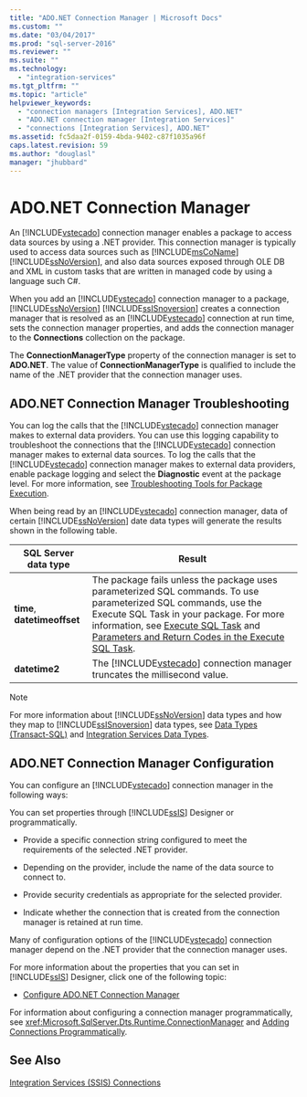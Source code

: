 ```yaml
---
title: "ADO.NET Connection Manager | Microsoft Docs"
ms.custom: ""
ms.date: "03/04/2017"
ms.prod: "sql-server-2016"
ms.reviewer: ""
ms.suite: ""
ms.technology: 
  - "integration-services"
ms.tgt_pltfrm: ""
ms.topic: "article"
helpviewer_keywords: 
  - "connection managers [Integration Services], ADO.NET"
  - "ADO.NET connection manager [Integration Services]"
  - "connections [Integration Services], ADO.NET"
ms.assetid: fc5daa2f-0159-4bda-9402-c87f1035a96f
caps.latest.revision: 59
ms.author: "douglasl"
manager: "jhubbard"
---
```

# ADO.NET Connection Manager
  An [!INCLUDE[vstecado](../../analysis-services/data-mining/includes/vstecado-md.md)] connection manager enables a package to access data sources by using a .NET provider. This connection manager is typically used to access data sources such as [!INCLUDE[msCoName](../../advanced-analytics/r-services/tutorials/includes/msconame-md.md)] [!INCLUDE[ssNoVersion](../../advanced-analytics/r-services/includes/ssnoversion-md.md)], and also data sources exposed through OLE DB and XML in custom tasks that are written in managed code by using a language such C#.  
  
 When you add an [!INCLUDE[vstecado](../../analysis-services/data-mining/includes/vstecado-md.md)] connection manager to a package, [!INCLUDE[ssNoVersion](../../advanced-analytics/r-services/includes/ssnoversion-md.md)] [!INCLUDE[ssISnoversion](../../advanced-analytics/r-services/includes/ssisnoversion-md.md)] creates a connection manager that is resolved as an [!INCLUDE[vstecado](../../analysis-services/data-mining/includes/vstecado-md.md)] connection at run time, sets the connection manager properties, and adds the connection manager to the **Connections** collection on the package.  
  
 The **ConnectionManagerType** property of the connection manager is set to **ADO.NET**. The value of **ConnectionManagerType** is qualified to include the name of the .NET provider that the connection manager uses.  
  
## ADO.NET Connection Manager Troubleshooting  
 You can log the calls that the [!INCLUDE[vstecado](../../analysis-services/data-mining/includes/vstecado-md.md)] connection manager makes to external data providers. You can use this logging capability to troubleshoot the connections that the [!INCLUDE[vstecado](../../analysis-services/data-mining/includes/vstecado-md.md)] connection manager makes to external data sources. To log the calls that the [!INCLUDE[vstecado](../../analysis-services/data-mining/includes/vstecado-md.md)] connection manager makes to external data providers, enable package logging and select the **Diagnostic** event at the package level. For more information, see [Troubleshooting Tools for Package Execution](../../integration-services/troubleshooting/troubleshooting-tools-for-package-execution.md).  
  
 When being read by an [!INCLUDE[vstecado](../../analysis-services/data-mining/includes/vstecado-md.md)] connection manager, data of certain [!INCLUDE[ssNoVersion](../../advanced-analytics/r-services/includes/ssnoversion-md.md)] date data types will generate the results shown in the following table.  
  
|SQL Server data type|Result|  
|--------------------------|------------|  
|**time**, **datetimeoffset**|The package fails unless the package uses parameterized SQL commands. To use parameterized SQL commands, use the Execute SQL Task in your package. For more information, see [Execute SQL Task](../../integration-services/control-flow/execute-sql-task.md) and [Parameters and Return Codes in the Execute SQL Task](http://msdn.microsoft.com/en-US/library/cc280502(SQL.130).aspx).|  
|**datetime2**|The [!INCLUDE[vstecado](../../analysis-services/data-mining/includes/vstecado-md.md)] connection manager truncates the millisecond value.|  
  
> [!NOTE]  
>  For more information about [!INCLUDE[ssNoVersion](../../advanced-analytics/r-services/includes/ssnoversion-md.md)] data types and how they map to [!INCLUDE[ssISnoversion](../../advanced-analytics/r-services/includes/ssisnoversion-md.md)] data types, see [Data Types &#40;Transact-SQL&#41;](../../t-sql/data-types/data-types-transact-sql.md) and [Integration Services Data Types](../../integration-services/data-flow/integration-services-data-types.md).  
  
## ADO.NET Connection Manager Configuration  
 You can configure an [!INCLUDE[vstecado](../../analysis-services/data-mining/includes/vstecado-md.md)] connection manager in the following ways:  
  
 You can set properties through [!INCLUDE[ssIS](../../analysis-services/instances/includes/ssis-md.md)] Designer or programmatically.  
  
-   Provide a specific connection string configured to meet the requirements of the selected .NET provider.  
  
-   Depending on the provider, include the name of the data source to connect to.  
  
-   Provide security credentials as appropriate for the selected provider.  
  
-   Indicate whether the connection that is created from the connection manager is retained at run time.  
  
 Many of configuration options of the [!INCLUDE[vstecado](../../analysis-services/data-mining/includes/vstecado-md.md)] connection manager depend on the .NET provider that the connection manager uses.  
  
 For more information about the properties that you can set in [!INCLUDE[ssIS](../../analysis-services/instances/includes/ssis-md.md)] Designer, click one of the following topic:  
  
-   [Configure ADO.NET Connection Manager](../../integration-services/connection-manager/configure-ado.net-connection-manager.md)  
  
 For information about configuring a connection manager programmatically, see <xref:Microsoft.SqlServer.Dts.Runtime.ConnectionManager> and [Adding Connections Programmatically](../../integration-services/building-packages-programmatically/adding-connections-programmatically.md).  
  
## See Also  
 [Integration Services &#40;SSIS&#41; Connections](../../integration-services/connection-manager/integration-services-ssis-connections.md)  
  
  